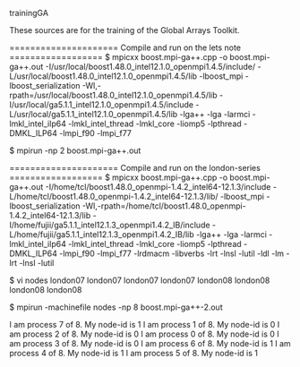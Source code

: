 trainingGA

These sources are for the training of the Global Arrays Toolkit.

===================== Compile and run on the lets note ==================
$ mpicxx boost.mpi-ga++.cpp -o boost.mpi-ga++.out -I/usr/local/boost1.48.0_intel12.1.0_openmpi1.4.5/include/ -L/usr/local/boost1.48.0_intel12.1.0_openmpi1.4.5/lib -lboost_mpi -lboost_serialization -Wl,-rpath=/usr/local/boost1.48.0_intel12.1.0_openmpi1.4.5/lib -I/usr/local/ga5.1.1_intel12.1.0_openmpi1.4.5/include -L/usr/local/ga5.1.1_intel12.1.0_openmpi1.4.5/lib -lga++ -lga -larmci -lmkl_intel_ilp64 -lmkl_intel_thread -lmkl_core -liomp5 -lpthread -DMKL_ILP64 -lmpi_f90 -lmpi_f77

$ mpirun -np 2 boost.mpi-ga++.out

===================== Compile and run on the london-series ==================
$ mpicxx boost.mpi-ga++.cpp -o boost.mpi-ga++.out -I/home/tcl/boost1.48.0_openmpi-1.4.2_intel64-12.1.3/include -L/home/tcl/boost1.48.0_openmpi-1.4.2_intel64-12.1.3/lib/ -lboost_mpi -lboost_serialization -Wl,-rpath=/home/tcl/boost1.48.0_openmpi-1.4.2_intel64-12.1.3/lib  -I/home/fujii/ga5.1.1_intel12.1.3_openmpi1.4.2_IB/include  -L/home/fujii/ga5.1.1_intel12.1.3_openmpi1.4.2_IB/lib -lga++ -lga -larmci -lmkl_intel_ilp64 -lmkl_intel_thread -lmkl_core -liomp5 -lpthread -DMKL_ILP64 -lmpi_f90 -lmpi_f77 -lrdmacm -libverbs -lrt -lnsl -lutil -ldl -lm -lrt -lnsl -lutil

$ vi nodes
london07
london07
london07
london07
london08
london08
london08
london08

$ mpirun -machinefile nodes -np 8 boost.mpi-ga++-2.out

 I am process 7 of 8. My node-id is 1
 I am process 1 of 8. My node-id is 0
 I am process 2 of 8. My node-id is 0
 I am process 0 of 8. My node-id is 0
 I am process 3 of 8. My node-id is 0
 I am process 6 of 8. My node-id is 1
 I am process 4 of 8. My node-id is 1
 I am process 5 of 8. My node-id is 1

